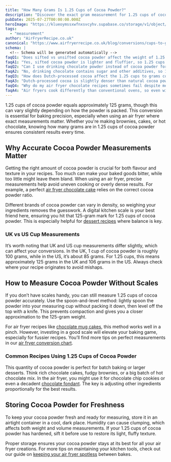```yaml
---
title: "How Many Grams Is 1.25 Cups of Cocoa Powder?"
description: "Discover the exact gram measurement for 1.25 cups of cocoa powder for perfect baking every time. Includes UK/US conversions and air fryer tips."
pubDate: 2025-07-27T00:00:00.000Z
heroImage: "https://klueoymssxwfnxsvcyhv.supabase.co/storage/v1/object/public/Shmucket/how-many-grams-is-1-25-cups-of-cocoa-powder.webp"
tags:
  - "measurement"
author: "AirFryerRecipe.co.uk"
canonical: "https://www.airfryerrecipe.co.uk/blog/conversions/cups-to-grams/how-many-grams-is-1-25-cups-of-cocoa-powder"
schema: |
  <!-- Schema will be generated automatically -->
faqQ1: "Does sifted vs unsifted cocoa powder affect the weight of 1.25 cups?"
faqA1: "Yes, sifted cocoa powder is lighter and fluffier, so 1.25 cups will weigh slightly less than unsifted. For accuracy, it's best to measure after sifting if your recipe specifies \"sifted cocoa powder.\" This ensures consistency in your baking, especially for air fryer recipes where precision matters."
faqQ2: "Can I use drinking chocolate powder instead of cocoa powder for the same weight?"
faqA2: "No, drinking chocolate contains sugar and other additives, so 1.25 cups won't equal 125 grams of pure cocoa powder. The flavour and texture of your baked goods will be affected. Stick to unsweetened cocoa powder for recipes, particularly in air fryer baking where ingredient ratios are crucial."
faqQ3: "How does Dutch-processed cocoa affect the 1.25 cups to grams conversion?"
faqA3: "Dutch-processed cocoa is slightly denser than natural cocoa powder, so 1.25 cups may weigh about 5-10 grams more. However, the difference is minimal for most home baking. Just be aware that Dutch-processed cocoa reacts differently with leaveners, which is more important than the slight weight variation."
faqQ4: "Why do my air fryer chocolate recipes sometimes fail despite measuring 1.25 cups correctly?"
faqA4: "Air fryers cook differently than conventional ovens, so even with perfect measurements, you might need to adjust cooking times or temperatures. Also, ensure your cocoa powder is fresh and properly stored. Old or clumpy powder can throw off both measurements and final results in air fryer baking."
---
```

<p>1.25 cups of cocoa powder equals approximately 125 grams, though this can vary slightly depending on how the powder is packed. This conversion is essential for baking precision, especially when using an air fryer where exact measurements matter. Whether you're making brownies, cakes, or hot chocolate, knowing how many grams are in 1.25 cups of cocoa powder ensures consistent results every time.</p>

<h2>Why Accurate Cocoa Powder Measurements Matter</h2>
<p>Getting the right amount of cocoa powder is crucial for both flavour and texture in your recipes. Too much can make your baked goods bitter, while too little might leave them bland. When using an air fryer, precise measurements help avoid uneven cooking or overly dense results. For example, a perfect <a href=https://www.airfryerrecipe.co.uk/recipes>air fryer chocolate cake</a> relies on the correct cocoa powder ratio.</p>

<p>Different brands of cocoa powder can vary in density, so weighing your ingredients removes the guesswork. A digital kitchen scale is your best friend here, ensuring you hit that 125-gram mark for 1.25 cups of cocoa powder. This is especially helpful for <a href=https://www.airfryerrecipe.co.uk/recipe-category/dessert>dessert recipes</a> where balance is key.</p>

<h3>UK vs US Cup Measurements</h3>
<p>It’s worth noting that UK and US cup measurements differ slightly, which can affect your conversions. In the UK, 1 cup of cocoa powder is roughly 100 grams, while in the US, it’s about 85 grams. For 1.25 cups, this means approximately 125 grams in the UK and 106 grams in the US. Always check where your recipe originates to avoid mishaps.</p>

<h2>How to Measure Cocoa Powder Without Scales</h2>
<p>If you don’t have scales handy, you can still measure 1.25 cups of cocoa powder accurately. Use the spoon-and-level method: lightly spoon the powder into your measuring cup without packing it down, then level off the top with a knife. This prevents compaction and gives you a closer approximation to the 125-gram weight.</p>

<p>For air fryer recipes like <a href=https://www.airfryerrecipe.co.uk/recipe-category/cakes>chocolate mug cakes</a>, this method works well in a pinch. However, investing in a good scale will elevate your baking game, especially for fussier recipes. You’ll find more tips on perfect measurements in our <a href=https://www.airfryerrecipe.co.uk/air-fryer-conversion-chart>air fryer conversion chart</a>.</p>

<h3>Common Recipes Using 1.25 Cups of Cocoa Powder</h3>
<p>This quantity of cocoa powder is perfect for batch baking or larger desserts. Think rich chocolate cakes, fudgy brownies, or a big batch of hot chocolate mix. In the air fryer, you might use it for chocolate chip cookies or even a decadent <a href=https://www.airfryerrecipe.co.uk/recipe-category/dessert>chocolate fondant</a>. The key is adjusting other ingredients proportionally for the best results.</p>

<h2>Storing Cocoa Powder for Freshness</h2>
<p>To keep your cocoa powder fresh and ready for measuring, store it in an airtight container in a cool, dark place. Humidity can cause clumping, which affects both weight and volume measurements. If your 1.25 cups of cocoa powder has hardened, sift it before use to restore its light, fluffy texture.</p>

<p>Proper storage ensures your cocoa powder stays at its best for all your air fryer creations. For more tips on maintaining your kitchen tools, check out our guide on <a href=https://www.airfryerrecipe.co.uk/air-fryer-cleaner>keeping your air fryer spotless</a> between bakes.</p>
